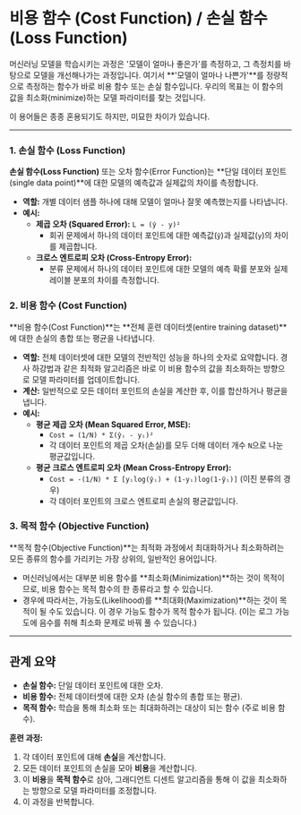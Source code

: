 # 비용 함수 (Cost Function) / 손실 함수 (Loss Function)

머신러닝 모델을 학습시키는 과정은 '모델이 얼마나 좋은가'를 측정하고, 그 측정치를 바탕으로 모델을 개선해나가는 과정입니다. 여기서 **'모델이 얼마나 나쁜가'**를 정량적으로 측정하는 함수가 바로 비용 함수 또는 손실 함수입니다. 우리의 목표는 이 함수의 값을 최소화(minimize)하는 모델 파라미터를 찾는 것입니다.

이 용어들은 종종 혼용되기도 하지만, 미묘한 차이가 있습니다.

---

### 1. 손실 함수 (Loss Function)

**손실 함수(Loss Function)** 또는 오차 함수(Error Function)는 **단일 데이터 포인트(single data point)**에 대한 모델의 예측값과 실제값의 차이를 측정합니다.

- **역할:** 개별 데이터 샘플 하나에 대해 모델이 얼마나 잘못 예측했는지를 나타냅니다.
- **예시:**
  - **제곱 오차 (Squared Error):** `L = (ŷ - y)²`
    - 회귀 문제에서 하나의 데이터 포인트에 대한 예측값(`ŷ`)과 실제값(`y`)의 차이를 제곱합니다.
  - **크로스 엔트로피 오차 (Cross-Entropy Error):**
    - 분류 문제에서 하나의 데이터 포인트에 대한 모델의 예측 확률 분포와 실제 레이블 분포의 차이를 측정합니다.

### 2. 비용 함수 (Cost Function)

**비용 함수(Cost Function)**는 **전체 훈련 데이터셋(entire training dataset)**에 대한 손실의 총합 또는 평균을 나타냅니다.

- **역할:** 전체 데이터셋에 대한 모델의 전반적인 성능을 하나의 숫자로 요약합니다. 경사 하강법과 같은 최적화 알고리즘은 바로 이 비용 함수의 값을 최소화하는 방향으로 모델 파라미터를 업데이트합니다.
- **계산:** 일반적으로 모든 데이터 포인트의 손실을 계산한 후, 이를 합산하거나 평균을 냅니다.
- **예시:**
  - **평균 제곱 오차 (Mean Squared Error, MSE):**
    - `Cost = (1/N) * Σ(ŷᵢ - yᵢ)²`
    - 각 데이터 포인트의 제곱 오차(손실)를 모두 더해 데이터 개수 `N`으로 나눈 평균값입니다.
  - **평균 크로스 엔트로피 오차 (Mean Cross-Entropy Error):**
    - `Cost = -(1/N) * Σ [yᵢlog(ŷᵢ) + (1-yᵢ)log(1-ŷᵢ)]` (이진 분류의 경우)
    - 각 데이터 포인트의 크로스 엔트로피 손실의 평균값입니다.

### 3. 목적 함수 (Objective Function)

**목적 함수(Objective Function)**는 최적화 과정에서 최대화하거나 최소화하려는 모든 종류의 함수를 가리키는 가장 상위의, 일반적인 용어입니다.

- 머신러닝에서는 대부분 비용 함수를 **최소화(Minimization)**하는 것이 목적이므로, 비용 함수는 목적 함수의 한 종류라고 할 수 있습니다.
- 경우에 따라서는, 가능도(Likelihood)를 **최대화(Maximization)**하는 것이 목적이 될 수도 있습니다. 이 경우 가능도 함수가 목적 함수가 됩니다. (이는 로그 가능도에 음수를 취해 최소화 문제로 바꿔 풀 수 있습니다.)

---

## 관계 요약

- **손실 함수:** 단일 데이터 포인트에 대한 오차.
- **비용 함수:** 전체 데이터셋에 대한 오차 (손실 함수의 총합 또는 평균).
- **목적 함수:** 학습을 통해 최소화 또는 최대화하려는 대상이 되는 함수 (주로 비용 함수).

**훈련 과정:**
1. 각 데이터 포인트에 대해 **손실**을 계산합니다.
2. 모든 데이터 포인트의 손실을 모아 **비용**을 계산합니다.
3. 이 **비용**을 **목적 함수**로 삼아, 그래디언트 디센트 알고리즘을 통해 이 값을 최소화하는 방향으로 모델 파라미터를 조정합니다.
4. 이 과정을 반복합니다.
